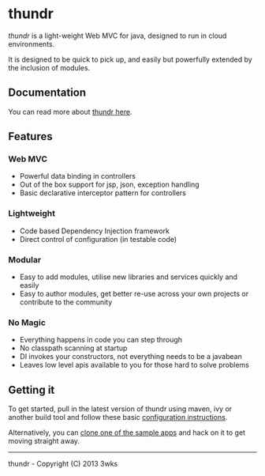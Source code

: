 # thundr

*thundr* is a light-weight Web MVC for java, designed to run in cloud environments.

It is designed to be quick to pick up, and easily but powerfully extended by the inclusion of modules.


## Documentation

You can read more about [thundr here](http://3wks.github.io/thundr/).

## Features

### Web MVC
* Powerful data binding in controllers
* Out of the box support for jsp, json, exception handling
* Basic declarative interceptor pattern for controllers

### Lightweight
* Code based Dependency Injection framework 
* Direct control of configuration (in testable code)

### Modular
* Easy to add modules, utilise new libraries and services quickly and easily
* Easy to author modules, get better re-use across your own projects or contribute to the community

### No Magic
* Everything happens in code you can step through
* No classpath scanning at startup
* DI invokes your constructors, not everything needs to be a javabean
* Leaves low level apis available to you for those hard to solve problems


## Getting it

To get started, pull in the latest version of thundr using maven, ivy or another build tool and follow these basic [configuration instructions](http://3wks.github.io/thundr/modules/thundr/basics.html#applicationConfiguration).

Alternatively, you can [clone one of the sample apps](https://github.com/3wks/thundr-sample) and hack on it to get moving straight away.

--------------    
thundr - Copyright (C) 2013 3wks